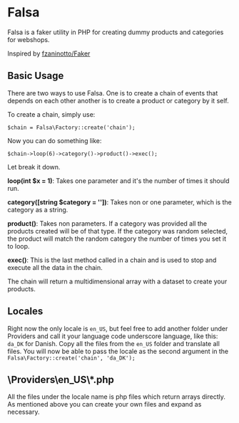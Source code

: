 # Falsa

Falsa is a faker utility in PHP for creating dummy products and categories for webshops. 

Inspired by [fzaninotto/Faker](https://github.com/fzaninotto/Faker)

## Basic Usage

There are two ways to use Falsa. One is to create a chain of events that depends on each other another is to create a product or category by it self.

To create a chain, simply use: 

`$chain = Falsa\Factory::create('chain');`

Now you can do something like:

`$chain->loop(6)->category()->product()->exec();`

Let break it down. 

**loop(int $x = 1)**: Takes one parameter and it's the number of times it should run.

**category([string $category = ''])**: Takes non or one parameter, which is the category as a string.

**product()**: Takes non parameters. If a category was provided all the products created will be of that type. If the category was random selected, the product will match the random category the number of times you set it to loop.

**exec()**: This is the last method called in a chain and is used to stop and execute all the data in the chain.

The chain will return a multidimensional array with a dataset to create your products.

## Locales

Right now the only locale is `en_US`, but feel free to add another folder under Providers and call it your language code underscore language, like this: `da_DK` for Danish. Copy all the files from the `en_US` folder and translate all files. You will now be able to pass the locale as the second argument in the `Falsa\Factory::create('chain', 'da_DK');`

## \Providers\en_US\\*.php

All the files under the locale name is php files which return arrays directly. As mentioned above you can create your own files and expand as necessary.